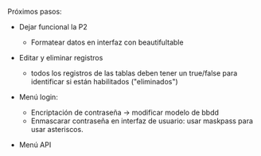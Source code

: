 Próximos pasos:

- Dejar funcional la P2
	- Formatear datos en interfaz con beautifultable

- Editar y eliminar registros
	- todos los registros de las tablas deben tener un true/false para identificar si están habilitados ("eliminados")

- Menú login: 
	- Encriptación de contraseña -> modificar modelo de bbdd
	- Enmascarar contraseña en interfaz de usuario: usar maskpass para usar asteriscos.

- Menú API
